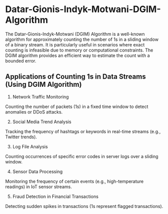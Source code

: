 # Datar-Gionis-Indyk-Motwani-DGIM-Algorithm

The Datar-Gionis-Indyk-Motwani (DGIM) Algorithm is a well-known algorithm for approximately counting the number of 1s in a sliding window of a binary stream. It is particularly useful in scenarios where exact counting is infeasible due to memory or computational constraints. The DGIM algorithm provides an efficient way to estimate the count with a bounded error.
## Applications of Counting 1s in Data Streams (Using DGIM Algorithm)
 1. Network Traffic Monitoring

Counting the number of packets (1s) in a fixed time window to detect anomalies or DDoS attacks.

2. Social Media Trend Analysis

Tracking the frequency of hashtags or keywords in real-time streams (e.g., Twitter trends).

3. Log File Analysis

Counting occurrences of specific error codes in server logs over a sliding window.

4. Sensor Data Processing

Monitoring the frequency of certain events (e.g., high-temperature readings) in IoT sensor streams.

5. Fraud Detection in Financial Transactions

Detecting sudden spikes in transactions (1s represent flagged transactions).

